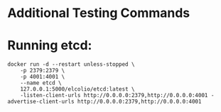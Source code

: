 # Additional Testing Commands

# Running etcd:

```
docker run -d --restart unless-stopped \
    -p 2379:2379 \
    -p 4001:4001 \
    --name etcd \
    127.0.0.1:5000/elcolio/etcd:latest \
    -listen-client-urls http://0.0.0.0:2379,http://0.0.0.0:4001 -advertise-client-urls http://0.0.0.0:2379,http://0.0.0.0:4001
```